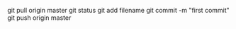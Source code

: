 git pull origin master
git status
git add filename
git commit -m "first commit"
git push origin master
